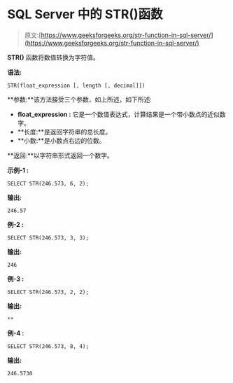 # SQL Server 中的 STR()函数

> 原文:[https://www.geeksforgeeks.org/str-function-in-sql-server/](https://www.geeksforgeeks.org/str-function-in-sql-server/)

**STR()** 函数将数值转换为字符值。

**语法:**

```
STR(float_expression [, length [, decimal]])
```

**参数:**该方法接受三个参数，如上所述，如下所述:

*   **float_expression :** 它是一个数值表达式，计算结果是一个带小数点的近似数字。
*   **长度:**是返回字符串的总长度。
*   **小数:**是小数点右边的位数。

**返回:**以字符串形式返回一个数字。

**示例-1 :**

```
SELECT STR(246.573, 6, 2);
```

**输出:**

```
246.57
```

**例-2 :**

```
SELECT STR(246.573, 3, 3);
```

**输出:**

```
246
```

**例-3 :**

```
SELECT STR(246.573, 2, 2);
```

**输出:**

```
**
```

**例-4 :**

```
SELECT STR(246.573, 8, 4);
```

**输出:**

```
246.5730
```